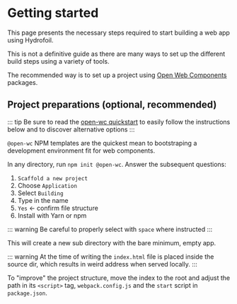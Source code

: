 # Getting started

This page presents the necessary steps required to start building a web app
using Hydrofoil. 

This is not a definitive guide as there are many ways to set up the different
build steps using a variety of tools.

The recommended way is to set up a project using [Open Web Components][owc]
packages.

[owc]: //open-wc.orgcd 

## Project preparations (optional, recommended)

::: tip
Be sure to read the [open-wc quickstart](https://open-wc.org/guide/) to
easily follow the instructions below and to discover alternative options
:::

`@open-wc` NPM templates are the quickest mean to bootstraping a development environment 
fit for web components.

In any directory, run `npm init @open-wc`. Answer the subsequent questions:
 
1. `Scaffold a new project`
1. Choose `Application`
1. Select `Building` 
1. Type in the name
1. `Yes` <- confirm file structure
1. Install with Yarn or npm

::: warning
Be careful to properly select with `space` where instructed 
:::

This will create a new sub directory with the bare minimum, empty app.

::: warning
At the time of writing the `index.html` file is placed inside the source dir, which
results in weird address when served locally.
:::

To "improve" the project structure, move the index to the root and adjust the path
in its `<script>` tag, `webpack.config.js` and the `start` script in `package.json`.
